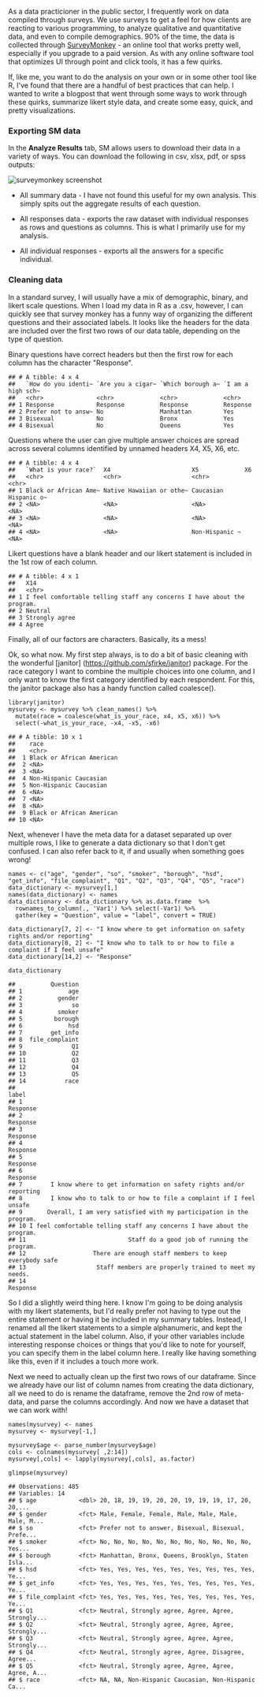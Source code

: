 As a data practicioner in the public sector, I frequently work on data
compiled through surveys. We use surveys to get a feel for how clients
are reacting to various programming, to analyze qualitative and
quantitative data, and even to compile demographics. 90% of the time,
the data is collected through [SurveyMonkey](http://surveymonkey.com) -
an online tool that works pretty well, especially if you upgrade to a
paid version. As with any online software tool that optimizes UI through
point and click tools, it has a few quirks.

If, like me, you want to do the analysis on your own or in some other
tool like R, I've found that there are a handful of best practices that
can help. I wanted to write a blogpost that went through some ways to
work through these quirks, summarize likert style data, and create some
easy, quick, and pretty visualizations.

### Exporting SM data

In the **Analyze Results** tab, SM allows users to download their data
in a variety of ways. You can download the following in csv, xlsx, pdf,
or spss outputs:

![surveymonkey screenshot](images/export.png)

-   All summary data - I have not found this useful for my own analysis.
    This simply spits out the aggregate results of each question.

-   All responses data - exports the raw dataset with individual
    responses as rows and questions as columns. This is what I primarily
    use for my analysis.

-   All individual responses - exports all the answers for a specific
    individual.

### Cleaning data

In a standard survey, I will usually have a mix of demographic, binary,
and likert scale questions. When I load my data in R as a .csv, however,
I can quickly see that survey monkey has a funny way of organizing the
different questions and their associated labels. It looks like the
headers for the data are included over the first two rows of our data
table, depending on the type of question.

Binary questions have correct headers but then the first row for each
column has the character "Response".

    ## # A tibble: 4 x 4
    ##   `How do you identi~ `Are you a cigar~ `Which borough a~ `I am a high sch~
    ##   <chr>               <chr>             <chr>             <chr>            
    ## 1 Response            Response          Response          Response         
    ## 2 Prefer not to answ~ No                Manhattan         Yes              
    ## 3 Bisexual            No                Bronx             Yes              
    ## 4 Bisexual            No                Queens            Yes

Questions where the user can give multiple answer choices are spread
across several columns identified by unnamed headers X4, X5, X6, etc.

    ## # A tibble: 4 x 4
    ##   `What is your race?`  X4                       X5             X6         
    ##   <chr>                 <chr>                    <chr>          <chr>      
    ## 1 Black or African Ame~ Native Hawaiian or othe~ Caucasian      Hispanic o~
    ## 2 <NA>                  <NA>                     <NA>           <NA>       
    ## 3 <NA>                  <NA>                     <NA>           <NA>       
    ## 4 <NA>                  <NA>                     Non-Hispanic ~ <NA>

Likert questions have a blank header and our likert statement is
included in the 1st row of each column.

    ## # A tibble: 4 x 1
    ##   X14                                                                    
    ##   <chr>                                                                  
    ## 1 I feel comfortable telling staff any concerns I have about the program.
    ## 2 Neutral                                                                
    ## 3 Strongly agree                                                         
    ## 4 Agree

Finally, all of our factors are characters. Basically, its a mess!

Ok, so what now. My first step always, is to do a bit of basic cleaning
with the wonderful \[janitor\] (<https://github.com/sfirke/janitor>)
package. For the race category I want to combine the multiple choices
into one column, and I only want to know the first category identified
by each respondent. For this, the janitor package also has a handy
function called coalesce().

    library(janitor)
    mysurvey <- mysurvey %>% clean_names() %>% 
      mutate(race = coalesce(what_is_your_race, x4, x5, x6)) %>% 
      select(-what_is_your_race, -x4, -x5, -x6)  

    ## # A tibble: 10 x 1
    ##    race                     
    ##    <chr>                    
    ##  1 Black or African American
    ##  2 <NA>                     
    ##  3 <NA>                     
    ##  4 Non-Hispanic Caucasian   
    ##  5 Non-Hispanic Caucasian   
    ##  6 <NA>                     
    ##  7 <NA>                     
    ##  8 <NA>                     
    ##  9 Black or African American
    ## 10 <NA>

Next, whenever I have the meta data for a dataset separated up over
multiple rows, I like to generate a data dictionary so that I don't get
confused. I can also refer back to it, if and usually when something
goes wrong!

    names <- c("age", "gender", "so", "smoker", "borough", "hsd", "get_info", "file_complaint", "Q1", "Q2", "Q3", "Q4", "Q5", "race")
    data_dictionary <- mysurvey[1,] 
    names(data_dictionary) <- names
    data_dictionary <- data_dictionary %>% as.data.frame  %>% 
      rownames_to_column(., 'Var1') %>% select(-Var1) %>% 
      gather(key = "Question", value = "label", convert = TRUE)

    data_dictionary[7, 2] <- "I know where to get information on safety rights and/or reporting"
    data_dictionary[8, 2] <- "I know who to talk to or how to file a complaint if I feel unsafe"
    data_dictionary[14,2] <- "Response"

    data_dictionary

    ##          Question
    ## 1             age
    ## 2          gender
    ## 3              so
    ## 4          smoker
    ## 5         borough
    ## 6             hsd
    ## 7        get_info
    ## 8  file_complaint
    ## 9              Q1
    ## 10             Q2
    ## 11             Q3
    ## 12             Q4
    ## 13             Q5
    ## 14           race
    ##                                                                      label
    ## 1                                                                 Response
    ## 2                                                                 Response
    ## 3                                                                 Response
    ## 4                                                                 Response
    ## 5                                                                 Response
    ## 6                                                                 Response
    ## 7        I know where to get information on safety rights and/or reporting
    ## 8        I know who to talk to or how to file a complaint if I feel unsafe
    ## 9       Overall, I am very satisfied with my participation in the program.
    ## 10 I feel comfortable telling staff any concerns I have about the program.
    ## 11                             Staff do a good job of running the program.
    ## 12                   There are enough staff members to keep everybody safe
    ## 13                    Staff members are properly trained to meet my needs.
    ## 14                                                                Response

So I did a slightly weird thing here. I know I'm going to be doing
analysis with my likert statements, but I'd really prefer not having to
type out the entire statement or having it be included in my summary
tables. Instead, I renamed all the likert statements to a simple
alphanumeric, and kept the actual statement in the label column. Also,
if your other variables include interesting response choices or things
that you'd like to note for yourself, you can specify them in the label
column here. I really like having something like this, even if it
includes a touch more work.

Next we need to actually clean up the first two rows of our dataframe.
Since we already have our list of column names from creating the data
dictionary, all we need to do is rename the dataframe, remove the 2nd
row of meta-data, and parse the columns accordingly. And now we have a
dataset that we can work with!

    names(mysurvey) <- names
    mysurvey <- mysurvey[-1,]   

    mysurvey$age <- parse_number(mysurvey$age)
    cols <- colnames(mysurvey[ ,2:14])
    mysurvey[,cols] <- lapply(mysurvey[,cols], as.factor)

    glimpse(mysurvey)

    ## Observations: 485
    ## Variables: 14
    ## $ age            <dbl> 20, 18, 19, 19, 20, 20, 19, 19, 19, 17, 20, 20,...
    ## $ gender         <fct> Male, Female, Female, Male, Male, Male, Male, M...
    ## $ so             <fct> Prefer not to answer, Bisexual, Bisexual, Prefe...
    ## $ smoker         <fct> No, No, No, No, No, No, No, No, No, No, No, Yes...
    ## $ borough        <fct> Manhattan, Bronx, Queens, Brooklyn, Staten Isla...
    ## $ hsd            <fct> Yes, Yes, Yes, Yes, Yes, Yes, Yes, Yes, Yes, Ye...
    ## $ get_info       <fct> Yes, Yes, Yes, Yes, Yes, Yes, Yes, Yes, Yes, Ye...
    ## $ file_complaint <fct> Yes, Yes, Yes, Yes, Yes, Yes, Yes, Yes, Yes, Ye...
    ## $ Q1             <fct> Neutral, Strongly agree, Agree, Agree, Strongly...
    ## $ Q2             <fct> Neutral, Strongly agree, Agree, Agree, Strongly...
    ## $ Q3             <fct> Neutral, Strongly agree, Agree, Agree, Strongly...
    ## $ Q4             <fct> Neutral, Strongly agree, Agree, Disagree, Agree...
    ## $ Q5             <fct> Neutral, Strongly agree, Agree, Agree, Agree, A...
    ## $ race           <fct> NA, NA, Non-Hispanic Caucasian, Non-Hispanic Ca...
